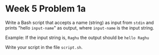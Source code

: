 # Week 5 Problem 1a

Write a Bash script that accepts a name (string) as input from <code>stdin</code> and prints "hello <code>input-name</code>" as output, where <code>input-name</code> is the input string.

Example:
If the input string is, <code>Raghu</code> the output should be <code>hello Raghu</code>

Write your script in the file <code>script.sh</code>.
